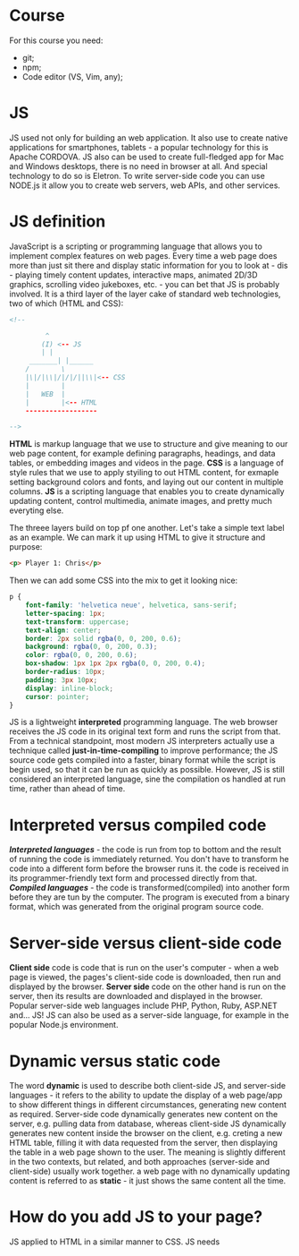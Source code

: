 # Course
For this course you need:
- git;
- npm;
- Code editor (VS, Vim, any);

# JS

JS used not only for building an web application. It also use to create native applications for smartphones,
tablets - a popular technology for this is Apache CORDOVA. JS also can be used to create full-fledged app for
Mac and Windows desktops, there is no need in browser at all. And special technology to do so is Eletron.
To write server-side code you can use NODE.js it allow you to create web servers, web APIs, and other services.

# JS definition
JavaScript is a scripting or programming language that allows you to implement complex features on web pages.
Every time a web page does more than just sit there and display static information for you to look at - dis -
playing timely content updates, interactive maps, animated 2D/3D graphics, scrolling video jukeboxes, etc. - 
you can bet that JS is probably involved. It is a third layer of the layer cake of standard web technologies,
two of which (HTML and CSS):

```html
<!--

		 ^
		(I) <-- JS
		| |		
	 _______| |______
	/		 \
	|\|/|\\|/|/|/||\\|<-- CSS
	|		 |
	|	WEB	 |
	|		 |<-- HTML	
	------------------

-->
```

**HTML** is markup language that we use to structure and give meaning to our web page content, for example 
defining paragraphs, headings, and data tables, or embedding images and videos in the page.
**CSS** is a language of style rules that we use to apply styiling to out HTML content, for exmaple setting 
background colors and fonts, and laying out our content in multiple columns.
**JS** is a scripting language that enables you to create dynamically updating content, control multimedia,
animate images, and pretty much everyting else.

The threee layers build on top pf one another. Let's take a simple text label as an example. We can mark it 
up using HTML to give it structure and purpose:
```html
<p> Player 1: Chris</p>
```

Then we can add some CSS into the mix to get it looking nice:
```css
p {
	font-family: 'helvetica neue', helvetica, sans-serif;
	letter-spacing: 1px;
	text-transform: uppercase;
	text-align: center;
	border: 2px solid rgba(0, 0, 200, 0.6);
	background: rgba(0, 0, 200, 0.3);
	color: rgba(0, 0, 200, 0.6);
	box-shadow: 1px 1px 2px rgba(0, 0, 200, 0.4);
	border-radius: 10px;
	padding: 3px 10px;
	display: inline-block;
	cursor: pointer;
}
```
JS is a lightweight **interpreted** programming language. The web browser receives the JS code in its original
text form and runs the script from that. From a technical standpoint, most modern JS interpreters actually use
a technique called **just-in-time-compiling** to improve performance; the JS source code gets compiled into a 
faster, binary format while the script is begin used, so that it can be run as quickly as possible. However,
JS is still considered an interpreted language, sine the compilation os handled at run time, rather than ahead
of time.


# Interpreted versus compiled code

***Interpreted languages*** - the code is run from top to bottom and the result of running the code is immediately
returned. You don't have to transform he code into a different form before the browser runs it. the code is 
received in its programmer-friendly text form and processed directly from that.
***Compiled languages*** - the code is transformed(compiled) into another form before they are tun by the computer.
The program is executed from a binary format, which was generated from the original program source code.


# Server-side versus client-side code

**Client side** code is code that is run on the user's computer - when a web page is viewed, the pages's client-side
code is downloaded, then run and displayed by the browser.
**Server side** code on the other hand is run on the server, then its results are downloaded and displayed in the 
browser. Popular server-side web languages include PHP, Python, Ruby, ASP.NET and... JS! JS can also be used as
a server-side language, for example in the popular Node.js environment.

# Dynamic versus static code

The word **dynamic** is used to describe both client-side JS, and server-side languages - it refers to the ability
to update the display of a web page/app to show different things in different circumstances, generating new content
as required. Server-side code dynamically generates new content on the server, e.g. pulling data from database, 
whereas client-side JS dynamically generates new content inside the browser on the client, e.g. creting a new HTML 
table, filling it with data requested from the server, then displaying the table in a web page shown to the user.
The meaning is slightly different in the two contexts, but related, and both approaches (server-side and client-side)
usually work together.
a web page with no dynamically updating content is referred to as **static** - it just shows the same content all the
time.

# How do you add JS to your page?

JS applied to HTML in a similar manner to CSS. JS needs ***<script>*** element.
1. Create a html web page:
```html
	<!DOCTYPE html>
	<html lang="en-US">
		<head>
			<meta charset="utf-8">
			<title>Apply JS example</title>
		</head>
		<body>
			<button>Click me</button>
		</body>
	</html>
```
When you will open web-page in browser for you will be available only clickable button. But nothing happen if you 
click that button. To change it you need to connect a script to web page. To do so you need change our html and 
insert between ***<head>*** tag ***<script>***.

***<script>*** tag allow to add external JS which is in external file. For example:
```html
<script src="script.js" defer></script>
```

# Script loading strategies

There are a number of issues involved which getting scripts to load at the right time. A commin problem is that all
HTML on a page is loaded in the order in which it appears. If you are using JS to manipulate elements on the page 
(or more accurately, the Document Object Model), your code won't work if the JS is loaded and parsed before the
HTML you are trying to do something to.
Here we have magic construction to help:
```javascript
document.addEventListener("DOMContentLoaded", function() {
...
});
```
This is an event listener, which listens for the browser's "DOMContentLoaded" event, which signifies that the
HTML body is completely loaded and parsed. The JS inside this block will not run until after that event is 
fired, therefore the error is avoided (you'll learn about events later).

Also here other helpful attribute ***defer*** which tells the browser to continue downloading the HTML content
once the ***<script>*** tag element has been reached.
```javascript
<script src="our.js" defer></script>
```
In this case both the script and the HTML will load simultaneously and the code will work.

# async and defer
***async*** and ***defer*** - two modern features we can use to bypass the problem of the blocking script.
***async*** will download the script without blocking rendering the page and will execute it as soon as the
script finishes donwloading. You get no guarantee that scripts will run in any specific order, only that they will 
not stop the rest of the page from displaying. It is best to use **async** when the scripts in the page run inde -
pendently from each other and depend no on other script on the page.
Example:
```javascript
<script async src='js/vendor/jquery.js'></script>
<script async src='js/script2.js'></script>
<script async src='js/script3.js'></script>
```
You can't rely on the oreder the sripts will load in. **jqeury.js** may load before or after **script2.js** and
**script3.js** and if this is the case, any function in those scripts depending on jquery will produce an error
because jquery will not be defined at the time the script runs.
**async** should be used when you have a bunch of background scripts to load in, and you just want to get them in 
place asap. For example, maybe you have some game data files to load, which will be needed when the game actually 
begins, but for now you just want to get on with showing the game intro, titles, and lobby, without them being blocked
by script loading.

***defer*** will run scripts in the order they appear in the page and execute them as soon as the script and content are downloaded.
All scripts with the defer will load in the order they appear on the page. So we can be sure that **jquery.js** will load before 
**script2.js** e.t.c. They won't run until the page content has all loaded, which is useful if your scripts depend on the DOM
being in place.

Summary:
-**async** and **defe** both instruct the browser to download the script(s) in a separate thread, while the rest of the page
(the DOM, etc.) is downloading, so the page loading is not blocked by the scripts.
-If your scripts should be run immediately and they don't have any dependencies, then use **async**.
-If your scripts need to wait for parsing and depend on the other scripts and/or the DOM being in place, load them
using **defer** and put their corresponding **<script>** elements in the order you want the browser to execute them.
